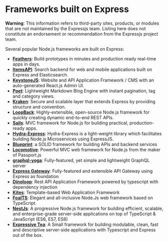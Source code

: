 
# Frameworks built on Express



**Warning**:
This information refers to third-party sites,
products, or modules that are not maintained by the Expressjs team. Listing here does not constitute
an endorsement or recommendation from the Expressjs project team.



Several popular Node.js frameworks are built on Express:


* **[Feathers](http://feathersjs.com)**: Build prototypes in minutes and production ready real-time apps in days.
* **[ItemsAPI](https://www.itemsapi.com/)**: Search backend for web and mobile applications built on Express and Elasticsearch.
* **[KeystoneJS](http://keystonejs.com/)**: Website and API Application Framework / CMS with an auto-generated React.js Admin UI.
* **[Poet](http://jsantell.github.io/poet)**: Lightweight Markdown Blog Engine with instant pagination, tag and category views.
* **[Kraken](http://krakenjs.com/)**: Secure and scalable layer that extends Express by providing structure and convention.
* **[LoopBack](http://loopback.io)**: Highly-extensible, open-source Node.js framework for quickly creating dynamic end-to-end REST APIs.
* **[Sails](http://sailsjs.org/)**: MVC framework for Node.js for building practical, production-ready apps.
* **[Hydra-Express](https://github.com/flywheelsports/fwsp-hydra-express)**: Hydra-Express is a light-weight library which facilitates building Node.js Microservices using ExpressJS.
* **[Blueprint](http://github.com/onehilltech/blueprint)**: a SOLID framework for building APIs and backend services
* **[Locomotive](http://locomotivejs.org/)**: Powerful MVC web framework for Node.js from the maker of Passport.js
* **[graphql-yoga](https://github.com/graphcool/graphql-yoga)**: Fully-featured, yet simple and lightweight GraphQL server
* **[Express Gateway](https://express-gateway.io)**: Fully-featured and extensible API Gateway using Express as foundation
* **[Dinoloop](https://github.com/ParallelTask/dinoloop)**: Rest API Application Framework powered by typescript with dependency injection
* **[Kites](https://kites.nodejs.vn/)**: Template-based Web Application Framework
* **[FoalTS](https://foalts.org/)**: Elegant and all-inclusive Node.Js web framework based on TypeScript.
* **[NestJs](https://github.com/nestjs/nest)**: A progressive Node.js framework for building efficient, scalable, and enterprise-grade server-side applications on top of TypeScript & JavaScript (ES6, ES7, ES8)
* **[Expressive Tea](https://github.com/Zero-OneiT/expresive-tea)**: A Small framework for building modulable, clean, fast and descriptive server-side applications with Typescript and Express out of the box.






